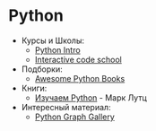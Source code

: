 # Python

* Курсы и Школы:
  * [Python Intro](https://github.com/Yorko/python_intro)
  * [Interactive code school](https://www.codecademy.com/)
* Подборки:
  * [Awesome Python Books](https://github.com/Junnplus/awesome-python-books)
* Книги:
  *  [Изучаем Python](https://www.ozon.ru/context/detail/id/5730448/) - Марк Лутц
* Интересный материал:
  * [Python Graph Gallery](https://python-graph-gallery.com/)

